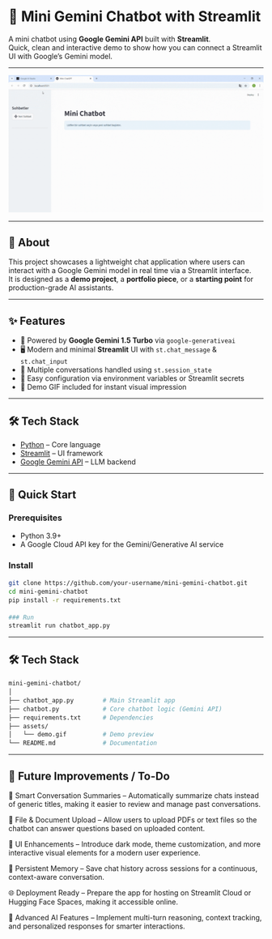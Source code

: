 # 🌟 Mini Gemini Chatbot with Streamlit

A mini chatbot using **Google Gemini API** built with **Streamlit**.  
Quick, clean and interactive demo to show how you can connect a Streamlit UI with Google’s Gemini model.

---

![Demo](./assets/demo.gif)

---

## 🔎 About
This project showcases a lightweight chat application where users can interact with a Google Gemini model in real time via a Streamlit interface.  
It is designed as a **demo project**, a **portfolio piece**, or a **starting point** for production-grade AI assistants.

---

## ✨ Features
- 🧠 Powered by **Google Gemini 1.5 Turbo** via `google-generativeai`
- 🖥️ Modern and minimal **Streamlit** UI with `st.chat_message` & `st.chat_input`
- 💬 Multiple conversations handled using `st.session_state`
- 📝 Easy configuration via environment variables or Streamlit secrets
- 🎥 Demo GIF included for instant visual impression

---

## 🛠 Tech Stack
- [Python](https://www.python.org/) – Core language
- [Streamlit](https://streamlit.io/) – UI framework
- [Google Gemini API](https://ai.google.dev/) – LLM backend

---

## 🚀 Quick Start

### Prerequisites
- Python 3.9+
- A Google Cloud API key for the Gemini/Generative AI service

### Install
```bash
git clone https://github.com/your-username/mini-gemini-chatbot.git
cd mini-gemini-chatbot
pip install -r requirements.txt

### Run
streamlit run chatbot_app.py
``` 
---
## 🛠 Tech Stack
```bash
mini-gemini-chatbot/
│
├── chatbot_app.py        # Main Streamlit app
├── chatbot.py            # Core chatbot logic (Gemini API)
├── requirements.txt      # Dependencies
├── assets/
│   └── demo.gif          # Demo preview
└── README.md             # Documentation
``` 
---

## 🔮 Future Improvements / To-Do
📝 Smart Conversation Summaries – Automatically summarize chats instead of generic titles, making it easier to review and manage past conversations.

📂 File & Document Upload – Allow users to upload PDFs or text files so the chatbot can answer questions based on uploaded content.

🎨 UI Enhancements – Introduce dark mode, theme customization, and more interactive visual elements for a modern user experience.

💾 Persistent Memory – Save chat history across sessions for a continuous, context-aware conversation.

🌐 Deployment Ready – Prepare the app for hosting on Streamlit Cloud or Hugging Face Spaces, making it accessible online.

🤖 Advanced AI Features – Implement multi-turn reasoning, context tracking, and personalized responses for smarter interactions.
